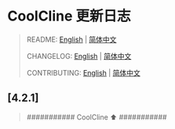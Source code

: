 # CoolCline 更新日志

> README: [English](README.md) | [简体中文](https://gitee.com/coolcline/coolcline/blob/main/README_zh.md)
>
> CHANGELOG: [English](CHANGELOG.md) | [简体中文](https://gitee.com/coolcline/coolcline/blob/main/CHANGELOG_zh.md)
>
> CONTRIBUTING: [English](CONTRIBUTING.md) | [简体中文](https://gitee.com/coolcline/coolcline/blob/main/CONTRIBUTING_zh.md)

## [4.2.1]

> ########### CoolCline ⬆️ ###########
